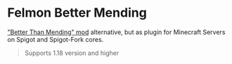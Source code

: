 # Felmon Better Mending
["Better Than Mending" mod](https://modrinth.com/mod/better-than-mending)
alternative, but as plugin for Minecraft Servers on Spigot and Spigot-Fork cores.
> Supports 1.18 version and higher